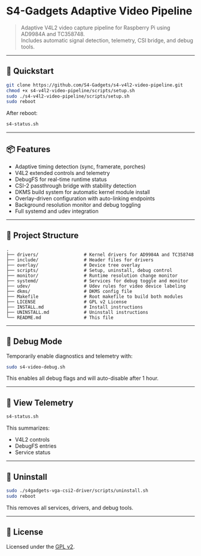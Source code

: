 # S4-Gadgets Adaptive Video Pipeline

> Adaptive V4L2 video capture pipeline for Raspberry Pi using AD9984A and TC358748.  
> Includes automatic signal detection, telemetry, CSI bridge, and debug tools.

---

## 🚀 Quickstart

```bash
git clone https://github.com/S4-Gadgets/s4-v4l2-video-pipeline.git
chmod +x s4-v4l2-video-pipeline/scripts/setup.sh
sudo ./s4-v4l2-video-pipeline/scripts/setup.sh
sudo reboot
```

After reboot:

```bash
s4-status.sh
```

---

## 📦 Features

- Adaptive timing detection (sync, framerate, porches)
- V4L2 extended controls and telemetry
- DebugFS for real-time runtime status
- CSI-2 passthrough bridge with stability detection
- DKMS build system for automatic kernel module install
- Overlay-driven configuration with auto-linking endpoints
- Background resolution monitor and debug toggling
- Full systemd and udev integration

---

## 📂 Project Structure

```
.
├── drivers/                 # Kernel drivers for AD9984A and TC358748
├── include/                 # Header files for drivers
├── overlay/                 # Device tree overlay
├── scripts/                 # Setup, uninstall, debug control
├── monitor/                 # Runtime resolution change monitor
├── systemd/                 # Services for debug toggle and monitor
├── udev/                    # Udev rules for video device labeling
├── dkms/                    # DKMS config file
├── Makefile                 # Root makefile to build both modules
├── LICENSE                  # GPL v2 License
├── INSTALL.md               # Install instructions
├── UNINSTALL.md             # Uninstall instructions
└── README.md                # This file
```

---

## 🔧 Debug Mode

Temporarily enable diagnostics and telemetry with:

```bash
sudo s4-video-debug.sh
```

This enables all debug flags and will auto-disable after 1 hour.

---

## 🧪 View Telemetry

```bash
s4-status.sh
```

This summarizes:
- V4L2 controls
- DebugFS entries
- Service status

---

## 🧹 Uninstall

```bash
sudo ./s4gadgets-vga-csi2-driver/scripts/uninstall.sh
sudo reboot
```

This removes all services, drivers, and debug tools.

---

## 📜 License

Licensed under the [GPL v2](https://www.gnu.org/licenses/old-licenses/gpl-2.0.html).